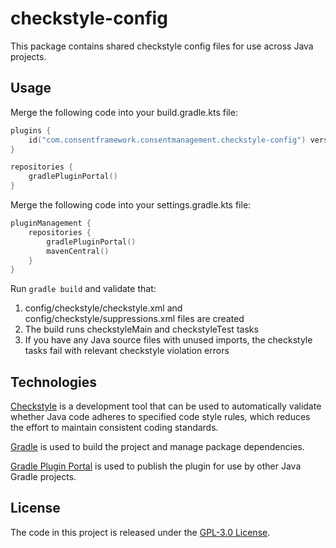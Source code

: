 # checkstyle-config
This package contains shared checkstyle config files for use across Java projects.

## Usage

Merge the following code into your build.gradle.kts file:

```kotlin
plugins {
    id("com.consentframework.consentmanagement.checkstyle-config") version "1.2.1"
}

repositories {
    gradlePluginPortal()
}
```

Merge the following code into your settings.gradle.kts file:

```kotlin
pluginManagement {
    repositories {
        gradlePluginPortal()
        mavenCentral()
    }
}
```

Run `gradle build` and validate that:
1. config/checkstyle/checkstyle.xml and config/checkstyle/suppressions.xml files are created
2. The build runs checkstyleMain and checkstyleTest tasks
3. If you have any Java source files with unused imports, the checkstyle tasks fail with relevant checkstyle violation errors

## Technologies
[Checkstyle](https://checkstyle.org/) is a development tool that can be used to automatically validate whether Java code adheres to specified code style rules, which reduces the effort to maintain consistent coding standards.

[Gradle](https://docs.gradle.org) is used to build the project and manage package dependencies.

[Gradle Plugin Portal](https://plugins.gradle.org) is used to publish the plugin for use by other Java Gradle projects.

## License
The code in this project is released under the [GPL-3.0 License](LICENSE).
